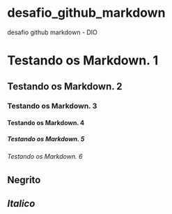 # desafio_github_markdown
desafio github markdown - DIO

<!-- Testando tamanho -->
# Testando os Markdown. 1

## Testando os Markdown. 2

### Testando os Markdown. 3

#### Testando os Markdown. 4

##### Testando os Markdown. 5 

###### Testando os Markdown. 6

<!-- Testando Italico / Negrito -->

## __Negrito__

## _Italico_


